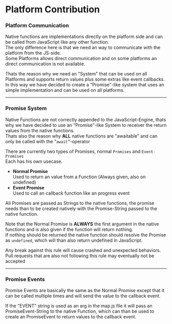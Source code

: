 # Platform Contribution


### Platform Communication
Native functions are implementations directly on the platform side and can be called from JavaScript like any other function.  
The only difference here is that we need an way to communicate with the platform from the JS-side.  
Some Platforms allows direct communication and on some platforms an direct communication is not available.  

Thats the reason why we need an "System" that can be used on all Platforms and supports return values plus some extras like event callbacks.  
In this way we have decided to create a "Promise"-like system that uses an simple implementation and can be used on all platforms.
___
### Promise System
Native Functions are not correctly appended to the JavaScript-Engine, thats why we have decided to use an "Promise"-like System to receiver the return values from the native functions.  
Thats also the reason why **ALL** native functions are "awaitable" and can only be called with the "`await`"-operator  

There are currently two types of Promises, normal `Promises` and `Event-Promises`  
Each has his own usecase.
 - **Normal Promise**  
   Used to return an value from a Function (Always given, also on undefined)
 - **Event Promise**  
   Used to call an callback function like an progress event  

All Promises are passed as Strings to the native functions, the promise needs than to be created natively with the Promise-String passed to the native function.

Note that the Normal Promise is **ALWAYS** the first argument in the native functions and is also given if the function will return nothing.  
If nothing should be returned the native function should resolve the Promise as `undefined`, which will than also return undefined in JavaScript.  

Any break against this rule will cause crashed and unexpected behaviors. Pull requests that are also not following this rule may eventually not be accepted  
___
### Promise Events
Promise Events are basically the same as the Normal Promise except that it can be called multiple times and will send the value to the callback event.

If the "EVENT" string is used as an arg in the map.js file it will pass an PromiseEvent-String to the native Function, which can than be used to create an PromiseEvent to return values to the callback event.
